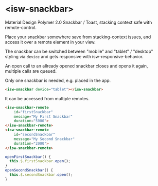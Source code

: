 # \<isw-snackbar\>

Material Design Polymer 2.0 Snackbar / Toast, stacking context safe with remote-control.

Place your snackbar somewhere save from stacking-context issues, and access it over a remote element in your view.

The snackbar can be switched between "mobile" and "tablet" / "desktop" styling via `device` and gets responsive with isw-responsive-behavior.

An open call to an allready opened snackbar closes and opens it again, multiple calls are queued.

Only one snackbar is needed, e.g. placed in the app.

```html
<isw-snackbar device="tablet"></isw-snackbar>
```

It can be accessed from multiple remotes. 

```html
<isw-snackbar-remote
    id="firstSnackbar"
    message="My First Snackbar"
    duration="5000">
</isw-snackbar-remote>
<isw-snackbar-remote
    id="secondSnackbar"
    message="My Second Snackbar"
    duration="2000">
</isw-snackbar-remote>
```

```javascript
openFirstSnackbar() {
  this.$.firstSnackbar.open();
}
openSecondSnackbar() {
  this.$.secondSnackbar.open();
}
```